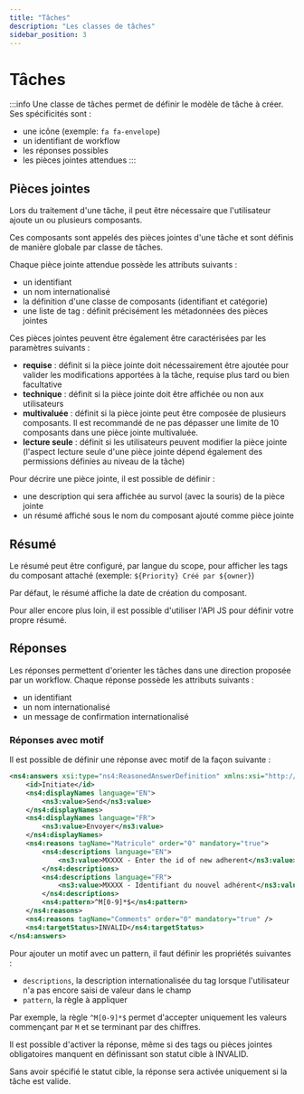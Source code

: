 ```yaml
---
title: "Tâches"
description: "Les classes de tâches"
sidebar_position: 3
---
```


# Tâches

:::info
Une classe de tâches permet de définir le modèle de tâche à créer. Ses spécificités sont : 

* une icône (exemple: `fa fa-envelope`)
* un identifiant de workflow
* les réponses possibles  
* les pièces jointes attendues
:::

## Pièces jointes

Lors du traitement d'une tâche, il peut être nécessaire que l'utilisateur ajoute un ou plusieurs composants.
 
Ces composants sont appelés des pièces jointes d'une tâche et sont définis de manière globale par classe de tâches. 

Chaque pièce jointe attendue possède les attributs suivants : 

* un identifiant
* un nom internationalisé
* la définition d'une classe de composants (identifiant et catégorie) 
* une liste de tag : définit précisément les métadonnées des pièces jointes

Ces pièces jointes peuvent être également être caractérisées par les paramètres suivants : 

* **requise** : définit si la pièce jointe doit nécessairement être ajoutée pour valider les modifications apportées à la tâche, requise plus tard ou bien facultative 
* **technique** : définit si la pièce jointe doit être affichée ou non aux utilisateurs
* **multivaluée** : définit si la pièce jointe peut être composée de plusieurs composants. Il est recommandé de ne pas dépasser une limite de 10 composants dans une pièce jointe multivaluée.
* **lecture seule** : définit si les utilisateurs peuvent modifier la pièce jointe (l'aspect lecture seule d'une pièce jointe dépend également des permissions définies au niveau de la tâche)

Pour décrire une pièce jointe, il est possible de définir : 

* une description qui sera affichée au survol (avec la souris) de la pièce jointe
* un résumé affiché sous le nom du composant ajouté comme pièce jointe

## Résumé

Le résumé peut être configuré, par langue du scope, pour afficher les tags du composant attaché (exemple: `${Priority} Créé par ${owner}`)	

Par défaut, le résumé affiche la date de création du composant.

Pour aller encore plus loin, il est possible d'utiliser l'API JS pour définir votre propre résumé.

## Réponses

Les réponses permettent d'orienter les tâches dans une direction proposée par un workflow. 
Chaque réponse possède les attributs suivants : 

* un identifiant
* un nom internationalisé
* un message de confirmation internationalisé

### Réponses avec motif

Il est possible de définir une réponse avec motif de la façon suivante :

```xml
<ns4:answers xsi:type="ns4:ReasonedAnswerDefinition" xmlns:xsi="http://www.w3.org/2001/XMLSchema-instance">
	<id>Initiate</id>
	<ns4:displayNames language="EN">
		<ns3:value>Send</ns3:value>
	</ns4:displayNames>
	<ns4:displayNames language="FR">
		<ns3:value>Envoyer</ns3:value>
	</ns4:displayNames>
	<ns4:reasons tagName="Matricule" order="0" mandatory="true">
		<ns4:descriptions language="EN">
			<ns3:value>MXXXX - Enter the id of new adherent</ns3:value>
		</ns4:descriptions>
		<ns4:descriptions language="FR">
			<ns3:value>MXXXX - Identifiant du nouvel adhérent</ns3:value>
		</ns4:descriptions>
		<ns4:pattern>^M[0-9]*$</ns4:pattern>
	</ns4:reasons>
	<ns4:reasons tagName="Comments" order="0" mandatory="true" />
	<ns4:targetStatus>INVALID</ns4:targetStatus>
</ns4:answers>
```
	
Pour ajouter un motif avec un pattern, il faut définir les propriétés suivantes :

* `descriptions`, la description internationalisée du tag lorsque l'utilisateur n'a pas encore saisi de valeur dans le champ
* `pattern`, la règle à appliquer 

Par exemple, la règle `^M[0-9]*$` permet d'accepter uniquement les valeurs commençant par `M` et se terminant par des chiffres.

Il est possible d'activer la réponse, même si des tags ou pièces jointes obligatoires manquent en définissant son statut cible à INVALID. 

Sans avoir spécifié le statut cible, la réponse sera activée uniquement si la tâche est valide.